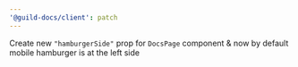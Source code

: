 ```yaml
---
'@guild-docs/client': patch
---
```


Create new `"hamburgerSide"` prop for `DocsPage` component & now by default mobile hamburger is at the left side
